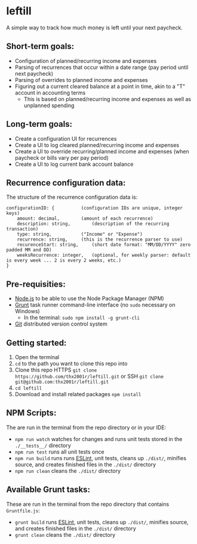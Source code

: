 # leftill
A simple way to track how much money is left until your next paycheck.

## Short-term goals:
* Configuration of planned/recurring income and expenses
* Parsing of recurrences that occur within a date range (pay period until next paycheck)
* Parsing of overrides to planned income and expenses
* Figuring out a current cleared balance at a point in time, akin to a "T" account in accounting terms
  * This is based on planned/recurring income and expenses as well as unplanned spending

## Long-term goals:
* Create a configuration UI for recurrences
* Create a UI to log cleared planned/recurring income and expenses
* Create a UI to override recurring/planned income and expenses (when paycheck or bills vary per pay period)
* Create a UI to log current bank account balance

## Recurrence configuration data:
The structure of the recurrence configuration data is:

	configurationID: {			(configuration IDs are unique, integer keys)
		amount: decimal,		(amount of each recurrence)
		description: string,		(description of the recurring transaction)
		type: string,			("Income" or "Expense")
		recurrence: string,		(this is the recurrence parser to use)
		recurenceStart: string,		(short date format: "MM/DD/YYYY" zero padded MM and DD)
		weeksRecurrence: integer,	(optional, for weekly parser: default is every week ... 2 is every 2 weeks, etc.)
	}
## Pre-requisities:
* [Node.js](https://nodejs.org/) to be able to use the Node Package Manager (NPM)
* [Grunt](https://gruntjs.com/) task runner command-line interface (no `sudo` necessary on Windows)
  * In the terminal: `sudo npm install -g grunt-cli`
* [Git](https://git-scm.com/) distributed version control system

## Getting started:
1. Open the terminal
2. `cd` to the path you want to clone this repo into
3. Clone this repo HTTPS `git clone https://github.com/thx2001r/leftill.git` or SSH `git clone git@github.com:thx2001r/leftill.git`
4. `cd leftill`
5. Download and install related packages `npm install`

## NPM Scripts:
The are run in the terminal from the repo directory or in your IDE:
*  `npm run watch` watches for changes and runs unit tests stored in the `./__tests__/` directory
*  `npm run test` runs all unit tests once
*  `npm run build` runs runs [ESLint](https://eslint.org/), unit tests, cleans up `./dist/`, minifies source, and creates finished files in the `./dist/` directory
*  `npm run clean` cleans the `./dist/` directory
## Available Grunt tasks:
These are run in the terminal from the repo directory that contains `Gruntfile.js`:
* `grunt build` runs [ESLint](https://eslint.org/), unit tests, cleans up `./dist/`, minifies source, and creates finished files in the `./dist/` directory
* `grunt clean` cleans the `./dist/` directory